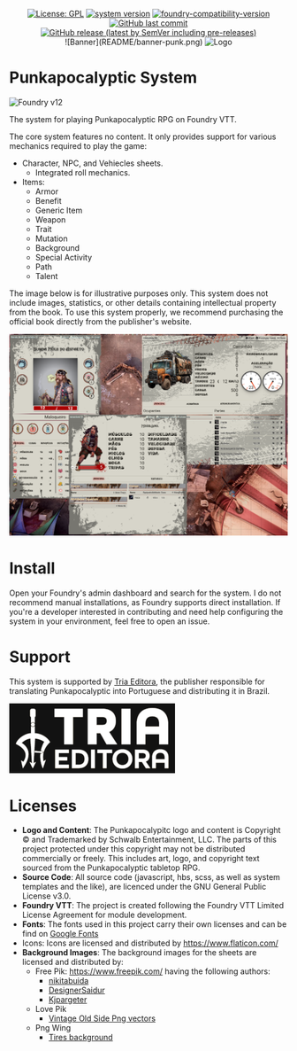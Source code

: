 <p align="center">
  <a href="https://github.com/piecesofcodecom/punkapocalyptic/blob/main/LICENSE" target="_blank">
    <img alt="License: GPL" src="https://img.shields.io/badge/license-GPL--3.0-red?style=flat-square&label=License"/></a>
  <a href="https://github.com/piecesofcodecom/punkapocalyptic/releases/latest" target="_blank"><img alt="system version" src="https://img.shields.io/badge/dynamic/json.svg?url=https%3A%2F%2Fraw.githubusercontent.com%2Fpiecesofcodecom%2Fpunkapocalyptic%2Fmain%2Fsystem.json&label=Version&query=$.version&colorB=blue&style=flat-square"/></a>
  <a href="https://foundryvtt.com" target="_blank">
    <img src="https://img.shields.io/badge/dynamic/json.svg?url=https%3A%2F%2Fraw.githubusercontent.com%2Fpiecesofcodecom%2Fpunkapocalyptic%2Fmain%2Fsystem.json&label=Foundry&query=$.compatibility.verified&colorB=blue&style=flat-square" alt="foundry-compatibility-version"/></a>
  <a href="https://github.com/piecesofcodecom/punkapocalyptic/graphs/commit-activity" target="_blank"><img alt="GitHub last commit" src="https://img.shields.io/github/last-commit/piecesofcodecom/punkapocalyptic?style=flat-square&color=purple&label=Last%20commit"></a>
 <a href="https://github.com/piecesofcodecom/punkapocalyptic/releases/latest/" target="_blank"><img alt="GitHub release (latest by SemVer including pre-releases)" src="https://img.shields.io/badge/dynamic/json?color=red&label=Downloads&query=$.assets.0.download_count&url=https%3A%2F%2Fapi.github.com%2Frepos%2Fpiecesofcodecom%2Fpunkapocalyptic%2Freleases%2Flatest&style=flat-square"></a>
  <br/>
  ![Banner](README/banner-punk.png)
  <img src="https://triaeditora.com.br/wp-content/uploads/2024/08/banner-site-punk-1.png" alt="Logo" style="max-width:100%;" />
</p>

# Punkapocalyptic System

![Foundry v12](https://img.shields.io/badge/foundry-v12-green)

The system for playing Punkapocalyptic RPG on Foundry VTT.

The core system features no content. It only provides support for various mechanics required to play the game:
- Character, NPC, and Vehiecles sheets.
  - Integrated roll mechanics.
- Items:
  - Armor
  - Benefit
  - Generic Item
  - Weapon
  - Trait
  - Mutation
  - Background
  - Special Activity
  - Path
  - Talent

The image below is for illustrative purposes only. This system does not include images, statistics, or other details containing intellectual property from the book. To use this system properly, we recommend purchasing the official book directly from the publisher's website.

![System sheets](README/sheets.png)
# Install 
Open your Foundry's admin dashboard and search for the system. I do not recommend manual installations, as Foundry supports direct installation. If you're a developer interested in contributing and need help configuring the system in your environment, feel free to open an issue.

# Support
This system is supported by [Tria Editora](https://triaeditora.com.br/), the publisher responsible for translating Punkapocalyptic into Portuguese and distributing it in Brazil.

![Tria Editora](README/triaeditora.png)

# Licenses
- **Logo and Content**: The Punkapocalypitc logo and content is Copyright © and Trademarked by Schwalb Entertainment, LLC. The parts of this project protected under this copyright may not be distributed commercially or freely. This includes art, logo, and copyright text sourced from the Punkapocalyptic tabletop RPG.
- **Source Code**: All source code (javascript, hbs, scss, as well as system templates and the like), are licenced under the GNU General Public License v3.0.
- **Foundry VTT**: The project is created following the Foundry VTT Limited License Agreement for module development.
- **Fonts**: The fonts used in this project carry their own licenses and can be find on [Google Fonts](fonts.googleapis.com)
- Icons: Icons are licensed and distributed by https://www.flaticon.com/
- **Background Images**: The background images for the sheets are licensed and distributed by:
  - Free Pik: https://www.freepik.com/ having the following authors:
    - [nikitabuida](https://www.freepik.com/author/nikitabuida)
    - [DesignerSaidur](https://www.freepik.com/author/designersaidur)
    - [Kjpargeter](http://www.freepik.com/Kjpargeter)
  - Love Pik
    - [Vintage Old Side Png vectors](https://lovepik.com/images/png-vintage-old-side.html)
  - Png Wing
    - [Tires background](https://www.pngwing.com/en/free-png-aohsz)



 
